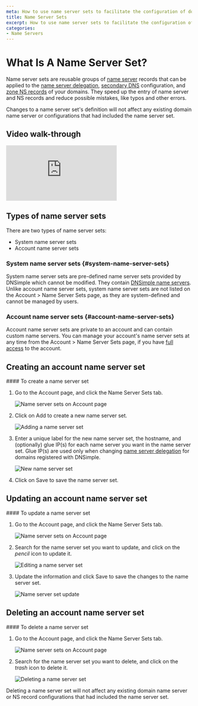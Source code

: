 ```yaml
---
meta: How to use name server sets to facilitate the configuration of domain name servers and zone NS records.
title: Name Server Sets
excerpt: How to use name server sets to facilitate the configuration of domain name servers and zone NS records.
categories:
- Name Servers
---
```


# What Is A Name Server Set?

Name server sets are reusable groups of [name server](/articles/what-is-a-nameserver/) records that can be applied to the [name server delegation](/articles/setting-name-servers), [secondary DNS](/articles/secondary-dns) configuration, and [zone NS records](/articles/zone-ns-records/) of your domains. They speed up the entry of name server and NS records and reduce possible mistakes, like typos and other errors. 

<info>
Changes to a name server set's definition will not affect any existing domain name server or configurations that had included the name server set.
</info>

## Video walk-through

<div class="mb4 aspect-ratio aspect-ratio--16x9 z-0">
  <iframe src="https://www.youtube.com/embed/nuerJDLxMQA?rel=0&modestbranding=1&cc_load_policy=1&cc_lang_pref=en" class="aspect-ratio--object" frameborder="0" allow="accelerometer; autoplay; clipboard-write; encrypted-media; gyroscope; picture-in-picture" allowfullscreen=""></iframe>
</div>

## Types of name server sets

There are two types of name server sets:
- System name server sets
- Account name server sets

### System name server sets {#system-name-server-sets}

System name server sets are pre-defined name server sets provided by DNSimple which cannot be modified. They contain [DNSimple name servers](/articles/dnsimple-nameservers). Unlike account name server sets, system name server sets are not listed on the Account > Name Server Sets page, as they are system-defined and cannot be managed by users.

### Account name server sets {#account-name-server-sets}

Account name server sets are private to an account and can contain custom name servers. You can manage your account's name server sets at any time from the Account > Name Server Sets page, if you have [full access](/articles/domain-access-control#full-access) to the account.

## Creating an account name server set

<div class="section-steps" markdown="1">
#### To create a name server set

1. Go to the <label>Account</label> page, and click the <label>Name Server Sets</label> tab.

    ![Name server sets on Account page](/files/name-server-sets-from-account.png)

1. Click on <label>Add</label> to create a new name server set.

    ![Adding a name server set](/files/name-server-sets-add.png)

1. Enter a unique label for the new name server set, the hostname, and (optionally) glue IP(s) for each name server you want in the name server set. Glue IP(s) are used only when changing [name server delegation](/articles/setting-name-servers) for domains registered with DNSimple.

    ![New name server set](/files/name-server-sets-new.png)

1. Click on <label>Save</label> to save the name server set.

</div>

## Updating an account name server set

<div class="section-steps" markdown="1">
#### To update a name server set

1. Go to the <label>Account</label> page, and click the <label>Name Server Sets</label> tab.

    ![Name server sets on Account page](/files/name-server-sets-from-account.png)

1. Search for the name server set you want to update, and click on the _pencil_ icon to update it.

    ![Editing a name server set](/files/name-server-sets-edit.png)

1. Update the information and click <label>Save</label> to save the changes to the name server set.

    ![Name server set update](/files/name-server-sets-edit-screen.png)

</div>

## Deleting an account name server set

<div class="section-steps" markdown="1">
#### To delete a name server set

1. Go to the <label>Account</label> page, and click the <label>Name Server Sets</label> tab.

    ![Name server sets on Account page](/files/name-server-sets-from-account.png)

1. Search for the name server set you want to delete, and click on the _trash_ icon to delete it.

    ![Deleting a name server set](/files/name-server-sets-delete.png)

<info>
Deleting a name server set will not affect any existing domain name server or NS record configurations that had included the name server set.
</info>

</div>
